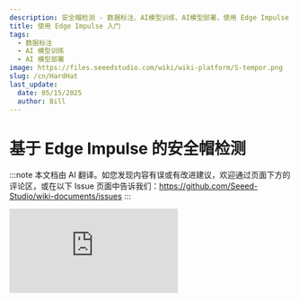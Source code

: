 ```yaml
---
description: 安全帽检测 - 数据标注、AI模型训练、AI模型部署，使用 Edge Impulse 在 NVIDIA Jetson 上实现
title: 使用 Edge Impulse 入门
tags:
  - 数据标注
  - AI 模型训练
  - AI 模型部署
image: https://files.seeedstudio.com/wiki/wiki-platform/S-tempor.png
slug: /cn/HardHat
last_update:
  date: 05/15/2025
  author: Bill
---
```


# 基于 Edge Impulse 的安全帽检测

:::note
本文档由 AI 翻译。如您发现内容有误或有改进建议，欢迎通过页面下方的评论区，或在以下 Issue 页面中告诉我们：https://github.com/Seeed-Studio/wiki-documents/issues
:::

<iframe width={560} height={315} src="https://www.youtube.com/embed/e5pZdJhoeqM" title="YouTube 视频播放器" frameBorder={0} allow="accelerometer; autoplay; clipboard-write; encrypted-media; gyroscope; picture-in-picture" allowFullScreen />

## 简介

在工业或建筑工地等工作环境中，安全帽是必需且重要的，用于保护人们的头部免受坠落物体、与其他物体碰撞、碎片、雨水和电击的伤害。它提高了安全性，但有时人们会低估其重要性，无论是个人还是工业层面。因此，基于视频的安全帽检测监控可以成为解决这一安全问题的优化方案。

因此，感谢 Louis Moreau 和 Mihajlo Raljic，我们提供了这个基础项目，我们将训练一个嵌入式机器学习模型来检测安全帽，并将其部署到 **Jetson Nano** 上。**Jetson NX** 和 **Jetson AGX** 也都支持。

<div align="center"><img width="auto" src="https://files.seeedstudio.com/wiki/2.23jetsonedge/jetsonedge.png" /></div>

## 入门

Edge Impulse 使开发者能够通过嵌入式机器学习创建下一代智能设备解决方案。在边缘设备上进行机器学习将使得今天由于成本、带宽或功耗限制而被丢弃的 99% 的传感器数据得到有价值的利用。在这里，我们将应用 Edge Impulse 来训练一个嵌入式机器学习模型。

### 硬件

**所需硬件**

在本项目中，所需设备如下：

- NVIDIA Jetson Nano 或 [NVIDIA Xavier NX](https://www.seeedstudio.com/Jetson-SUB-Mini-PC-Blue-p-5212.html) 或 [NVIDIA Xavier AGX](https://www.seeedstudio.com/Jetson-Xavier-AGX-H01-Kit-p-5283.html)
- PC
- USB 接口摄像头
- HDMI 显示屏

**硬件设置**

PC 和 NVIDIA Jetson Nano 都需要通电并连接到互联网。建议将 NVIDIA Jetson Nano 设置为一台 PC。

<div align="center"><img width={650} src="https://files.seeedstudio.com/wiki/2.23jetsonedge/Jetsongsa.jpg" /></div>

### 软件

- [Edge Impulse](https://www.edgeimpulse.com)
- NVIDIA Jetson Nano 的 [Ubuntu 系统](https://www.linux.org/pages/download/)

在这里，我们将训练一个嵌入式机器学习模型来检测安全帽。有几种方法可以实现这一目标。

### 准备工作

在开始项目之前，需要先完成一些准备工作。

- **步骤 1**. 打开 [Edge Impulse 网站](https://studio.edgeimpulse.com/login?next=%2Fstudio%2Fselect-project%3Fautoredirect%3D1)，并注册一个账户。

<div align="center"><img width={300} src="https://files.seeedstudio.com/wiki/2.23jetsonedge/jetsongs.png" /></div>

- **步骤 2**. 点击“Create new project”（创建新项目），并输入项目名称。

<div align="center"><img width={300} src="https://files.seeedstudio.com/wiki/Alots/Alots2.png" /></div>

这里我们输入“Hard hat detection”（安全帽检测）。

<div align="center"><img width={500} src="https://files.seeedstudio.com/wiki/2.23jetsonedge/jetsongs1.png" /></div>

- **步骤 3**. 我们将训练一个嵌入式机器学习模型来检测安全帽，因此在这里应选择“image”（图像）选项。

<div align="center"><img width={600} src="https://files.seeedstudio.com/wiki/2.23jetsonedge/jetsongs2.png" /></div>

- **步骤 4**. 将配置设置为“Classify multiple objects (object detection)”（分类多个对象（对象检测））。

<div align="center"><img width={600} src="https://files.seeedstudio.com/wiki/2.23jetsonedge/jetsongs3.png" /></div>

现在我们可以开始这个项目了。

<div align="center"><img width={600} src="https://files.seeedstudio.com/wiki/2.23jetsonedge/jetsongs4.png" /></div>

## 安全帽检测 ML 模型训练

### 基于输入公共数据集的 ML 模型训练

Edge Impulse 提供了几种收集数据的方法。首先，我们将公共数据上传到网站，并尝试开发一个嵌入式机器学习模型。

- **步骤 1**. 在左侧列中选择“Data acquisition”（数据采集）页面并收集数据。

<div align="center"><img width={800} src="https://files.seeedstudio.com/wiki/2.23jetsonedge/jetsonup.png" /></div>

- **步骤 2**. 从 [Flickr-Faces-HQ Dataset Github](https://github.com/NVlabs/ffhq-dataset) 中选择并下载数据集。

<div align="center"><img width={600} src="https://files.seeedstudio.com/wiki/2.23jetsonedge/jetsonup1.png" /></div>

点击“upload data”（上传数据）按钮，在“Data acquisition”（数据采集）页面上传下载的数据集。

<div align="center"><img width={800} src="https://files.seeedstudio.com/wiki/2.23jetsonedge/jetsonup2.png" /></div>

可以选择将现有数据以数据采集格式（CBOR、JSON、CSV）上传到项目中，也可以上传 WAV、JPG 或 PNG 文件。

<div align="center"><img width={800} src="https://files.seeedstudio.com/wiki/2.23jetsonedge/jetsongs2b.png" /></div>

- **步骤 3**. 上传完成后，收集到的数据将包含标注的图像。继续点击页面左侧的“Impulse design”（脉冲设计）。

<div align="center"><img width={800} src="https://files.seeedstudio.com/wiki/2.23jetsonedge/jetsonup3.png" /></div>

- **步骤 4**. 选择合适的图像处理模块和图像学习模块，并保存脉冲。

<div align="center"><img width={800} src="https://files.seeedstudio.com/wiki/2.23jetsonedge/jetsonup5.png" /></div>

- **步骤 5**. 点击页面左侧的“image”（图像）。

<div align="center"><img width={800} src="https://files.seeedstudio.com/wiki/2.23jetsonedge/jetsonup6.png" /></div>

将配置设置为“GRB”，然后点击“Save Parameters”（保存参数），页面将自动跳转到“Generate features”（生成特征）页面。

<div align="center"><img width={800} src="https://files.seeedstudio.com/wiki/2.23jetsonedge/jetsonup7a.png" /></div>

然后我们就可以生成特征了。

<div align="center"><img width={800} src="https://files.seeedstudio.com/wiki/2.23jetsonedge/jetsonup8a.png" /></div>

- **步骤 6**. 当页面显示“Job completed”（任务完成）时，点击页面左侧的“Object detection”（目标检测）。

<div align="center"><img width={800} src="https://files.seeedstudio.com/wiki/2.23jetsonedge/jetsonup9.png" /></div>

点击“start training”（开始训练），让 Edge Impulse 根据生成的特征训练模型。

<div align="center"><img width={800} src="https://files.seeedstudio.com/wiki/2.23jetsonedge/jetsonup10.png" /></div>

- **步骤 7**. 当页面显示“job done”（任务完成）时，点击“Model testing”（模型测试）以检查模型的运行效果。

<div align="center"><img width={800} src="https://files.seeedstudio.com/wiki/2.23jetsonedge/jetsonup11.png" /></div>

### 基于自定义 PC 摄像头数据集的机器学习模型训练

Edge Impulse 提供了多种数据采集方式。在这里，我们将通过 PC 摄像头捕捉图片，定制自己的图像并上传到网站。

- **步骤 1**. 保持在“Dashboard”页面，然后点击“LET'S COLLECT SOME DATA”（让我们收集一些数据）。

<div align="center"><img width={800} src="https://files.seeedstudio.com/wiki/2.23jetsonedge/jetsonpc.png" /></div>

我们可以选择多种选项来收集数据，这里我们使用电脑进行操作。

<div align="center"><img width={500} src="https://files.seeedstudio.com/wiki/2.23jetsonedge/jetsonpc1.png" /></div>

- **步骤 2**. 过一会儿，页面会显示已连接到电脑。点击“Collecting images?”（采集图像？），然后点击“Give access to the camera”（授予摄像头访问权限）。

<div align="center"><img width={300} src="https://files.seeedstudio.com/wiki/2.23jetsonedge/jetsonpc2.png" /></div>

- **步骤 3**. 点击“Capture”（捕捉）拍摄自己或他人的照片。图像数据需要在该部分标记为“Hard Hat”（安全帽）和“Head”（头部）。为了快速标记图片，强烈建议在进行下一类数据采集之前完成一类数据采集，例如，建议先完成“Hard Hat”的图片采集，然后再进行“Head”的图片采集。

<div align="center"><img width={300} src="https://files.seeedstudio.com/wiki/2.23jetsonedge/jetsonpc3a.png" /></div>

捕获的图片会自动存储在“Data acquisition”（数据采集）中。为了提高训练模型的性能，强烈建议尽可能多地收集图片，并在不同类别中收集相同数量的数据。

<div align="center"><img width={800} src="https://files.seeedstudio.com/wiki/2.23jetsonedge/jetsonpc4.png" /></div>

- **步骤 4**. 点击“Labeling queue”（标记队列）通过在图片上用方框圈出头部来标记数据。

<div align="center"><img width={800} src="https://files.seeedstudio.com/wiki/2.23jetsonedge/jetsonpc5.png" /></div>

使用鼠标拖动一个框圈住对象以添加标签。然后点击“Save labels”（保存标签）以进入下一项。

<div align="center"><img width={300} src="https://files.seeedstudio.com/wiki/2.23jetsonedge/jetsonpc6.png" /></div>

将标签设置为“Head”和“Hard Hat”，并填写对话框。请确保方框框住人头的区域。

<div align="center"><img width={300} src="https://files.seeedstudio.com/wiki/2.23jetsonedge/jetsonpc7.png" /></div>

- **步骤 5**. 当数据标记完成后，点击“Save labels”（保存标签）并进入“Impulse design”（脉冲设计）。

<div align="center"><img width={800} src="https://files.seeedstudio.com/wiki/2.23jetsonedge/jetsonpc8a.png" /></div>

- **步骤 6**. 选择合适的图像处理块和图像学习块，并保存脉冲。

<div align="center"><img width={800} src="https://files.seeedstudio.com/wiki/2.23jetsonedge/jetsonup5.png" /></div>

- **步骤 7**. 点击页面左侧的“image”（图像）。

<div align="center"><img width={800} src="https://files.seeedstudio.com/wiki/2.23jetsonedge/jetsonup6.png" /></div>

配置为“GRB”，然后点击“Save Parameters”（保存参数），页面会自动跳转到“Generate features”（生成特征）页面。

<div align="center"><img width={800} src="https://files.seeedstudio.com/wiki/2.23jetsonedge/jetsonup7a.png" /></div>

然后我们就可以生成特征了。

<div align="center"><img width={800} src="https://files.seeedstudio.com/wiki/2.23jetsonedge/jetsonup8a.png" /></div>

- **步骤 8**. 当页面显示“Job completed”（任务完成）时，点击页面左侧的“Object detection”（目标检测）。

<div align="center"><img width={800} src="https://files.seeedstudio.com/wiki/2.23jetsonedge/jetsonup9.png" /></div>

点击“start training”（开始训练），让 Edge Impulse 根据生成的特征训练模型。

<div align="center"><img width={800} src="https://files.seeedstudio.com/wiki/2.23jetsonedge/jetsonup10.png" /></div>

- **步骤 9**. 当页面显示“job done”（任务完成）时，点击“Model testing”（模型测试）以检查模型的运行效果。

<div align="center"><img width={800} src="https://files.seeedstudio.com/wiki/2.23jetsonedge/jetsonup11.png" /></div>

### 基于自定义 NVIDIA Jetson 摄像头数据集的机器学习模型训练

Edge Impulse 提供了多种数据采集方式。在这里，我们将通过连接到 NVIDIA Jetson Nano 的摄像头捕捉图片，定制自己的图像并上传到网站。

- **步骤 1**. 根据硬件设置 [NVIDIA Jetson Nano Developer Kit](https://developer.nvidia.com/embedded/learn/get-started-jetson-nano-devkit#write) 或 [NVIDIA Jetson Nano 2GB Developer Kit](https://developer.nvidia.com/embedded/learn/get-started-jetson-nano-2gb-devkit#write)，以连接外部显示器和键盘。将显示屏连接到 Jetson Nano。

<div align="center"><img width={800} src="https://files.seeedstudio.com/wiki/2.23jetsonedge/Jetsonnano.png" /></div>

- **步骤 2**. 确保您的 Jetson Nano 已连接到互联网，并在 Edge Impulse 中设置设备。

您可以使用以下命令检查网络连接：

```cpp
ping -c 3 www.google.com
```

如果网络正常，结果应如下所示：

```cpp
3 packets transmitted, 3 received, 0% packet loss, time 2003ms
```

设置开始运行以下命令：

```cpp
edge-impulse-linux
```

然后网站会请求 Edge Impulse 账户。

<div align="center"><img width={500} src="https://files.seeedstudio.com/wiki/2.23jetsonedge/jetsonnanoa.png" /></div>

如下所示的内容表示连接已完成。我们在 Edge Impulse 中保存的所有项目都可以选择。

<div align="center"><img width={500} src="https://files.seeedstudio.com/wiki/2.23jetsonedge/jetsonnano1a.png" /></div>

我们正在捕捉照片，因此需要选择我们的 USB 摄像头并在网站上应用。

<div align="center"><img width={500} src="https://files.seeedstudio.com/wiki/2.23jetsonedge/jetsonnano2a.png" /></div>

为我们希望连接到网站的设备命名。

<div align="center"><img width={500} src="https://files.seeedstudio.com/wiki/2.23jetsonedge/jetsonnano3a.png" /></div>

可以清楚地看到设备 Jetson Nano 现在已连接到项目。

<div align="center"><img width={500} src="https://files.seeedstudio.com/wiki/2.23jetsonedge/jetsonnano4a.png" /></div>

- **步骤 3**. 返回 Edge Impulse 页面并选择“Devices”列。连接的 Jetson Nano 如下所示：

<div align="center"><img width={800} src="https://files.seeedstudio.com/wiki/2.23jetsonedge/jetsonnano5.png" /></div>

- **步骤 4**. 选择我们连接到 Edge Impulse 的设备并转到“Data acquisition”页面。点击“Capture”拍摄自己或其他人的照片。图像数据需要在该部分中标记为“Hard Hat”和“Head”。为了快速标记图片，强烈建议在进入下一个类别之前完成一个类别的数据采集，例如建议先完成“Hard Hat”的图片采集，然后再进行“Head”的图片采集。

<div align="center"><img width={800} src="https://files.seeedstudio.com/wiki/2.23jetsonedge/jetsonpc4.png" /></div>

捕获的图片将自动存储在“Data acquisition”中。为了更好地训练模型的性能，强烈建议尽可能多地收集图片，并在不同类别中收集相同数量的数据。

- **步骤 5**. 数据采集完成后，转到“Impulse design”。

- **步骤 6**. 选择合适的图像处理块和图像学习块并保存设计。

<div align="center"><img width={800} src="https://files.seeedstudio.com/wiki/2.23jetsonedge/jetsonup5.png" /></div>

- **步骤 7**. 点击页面左侧的“image”。

<div align="center"><img width={800} src="https://files.seeedstudio.com/wiki/2.23jetsonedge/jetsonup6.png" /></div>

配置为“GRB”并点击“Save Parameters”，页面将自动跳转到“Generate features”页面。

<div align="center"><img width={800} src="https://files.seeedstudio.com/wiki/2.23jetsonedge/jetsonup7a.png" /></div>

然后我们可以生成特征。

<div align="center"><img width={800} src="https://files.seeedstudio.com/wiki/2.23jetsonedge/jetsonup8a.png" /></div>

- **步骤 8**. 当页面显示“Job completed”时，点击页面左侧的“Object detection”。

<div align="center"><img width={800} src="https://files.seeedstudio.com/wiki/2.23jetsonedge/jetsonup9.png" /></div>

点击“start training”，让 Edge Impulse 根据生成的特征训练模型。

<div align="center"><img width={800} src="https://files.seeedstudio.com/wiki/2.23jetsonedge/jetsonup10.png" /></div>

- **步骤 9**. 当页面显示“job done”时，点击“Model testing”检查模型的工作效果。

<div align="center"><img width={800} src="https://files.seeedstudio.com/wiki/2.23jetsonedge/jetsonup11.png" /></div>

建议结合我们提供的方法并检查每个模型的性能，以确定哪个模型更好。

## 将机器学习模型部署到 Jetson Nano

现在我们将训练好的机器学习模型部署到 Jetson Nano，并应用代码使其运行。

### 通过 Edge Impulse Linux CLI 部署机器学习模型

- **步骤 1**. 根据硬件设置 [NVIDIA Jetson Nano Developer Kit](https://developer.nvidia.com/embedded/learn/get-started-jetson-nano-devkit#write) 或 [NVIDIA Jetson Nano 2GB Developer Kit](https://developer.nvidia.com/embedded/learn/get-started-jetson-nano-2gb-devkit#write)，以连接外部显示器和键盘。将屏幕显示器连接到 Jetson Nano。

<div align="center"><img width={800} src="https://files.seeedstudio.com/wiki/2.23jetsonedge/Jetsonnano.png" /></div>

- **步骤 2**. 确保您的 Jetson Nano 已连接到互联网，并在 Edge Impulse 中设置设备。

!!!注意 如果您已经在“基于定制的 NVIDIA Jetson 摄像头数据集的机器学习模型训练”部分中将 Jetson Nano 连接到 Edge Impulse，则可以跳过此步骤。

您可以使用以下命令检查网络连接：

```cpp
ping -c 3 www.google.com
```

如果网络正常工作，结果应如下所示：

```cpp
3 packets transmitted, 3 received, 0% packet loss, time 2003ms
```

设置开始运行以下命令：

```cpp
edge-impulse-linux
```

然后网站会请求 Edge Impulse 账户。

<div align="center"><img width={500} src="https://files.seeedstudio.com/wiki/2.23jetsonedge/jetsonnanoa.png" /></div>

如下所示的内容表示连接已完成。我们在 Edge Impulse 中保存的所有项目都可以选择。

<div align="center"><img width={500} src="https://files.seeedstudio.com/wiki/2.23jetsonedge/jetsonnano1a.png" /></div>

我们正在捕捉照片，因此需要选择我们的 USB 摄像头并在网站上应用。

<div align="center"><img width={500} src="https://files.seeedstudio.com/wiki/2.23jetsonedge/jetsonnano2a.png" /></div>

为我们希望连接到网站的设备命名。

<div align="center"><img width={500} src="https://files.seeedstudio.com/wiki/2.23jetsonedge/jetsonnano3a.png" /></div>

可以清楚地看到设备 Jetson Nano 现在已连接到项目。

<div align="center"><img width={500} src="https://files.seeedstudio.com/wiki/2.23jetsonedge/jetsonnano4a.png" /></div>

- **步骤 3**. 通过以下代码将 ML 模型下载到 Jetson Nano。

```cpp
edge-impulse-linux-runner
```

<div align="center"><img width={500} src="https://files.seeedstudio.com/wiki/2.23jetsonedge/jetsondeploy.png" /></div>

成功连接后会显示如下内容，模型将自动激活。

<div align="center"><img width={500} src="https://files.seeedstudio.com/wiki/2.23jetsonedge/jetsondeploy1.png" /></div>

- **步骤 4**. 复制显示的地址并用浏览器打开。

<div align="center"><img width={500} src="https://files.seeedstudio.com/wiki/2.23jetsonedge/jetsondeploy2.png" /></div>

检测结果将显示在浏览器上。

<div align="center"><img width={800} src="https://files.seeedstudio.com/wiki/2.23jetsonedge/jetsondeploy3a.png" /></div>

数据输出结果如下所示：

<div align="center"><img width={500} src="https://files.seeedstudio.com/wiki/2.23jetsonedge/jetsondeploy4.png" /></div>

### 通过 Linux Python SDK 部署 ML 模型

在本项目中，我们将应用模型在屏幕上显示安全帽检测结果，通过显示“禁止进入”和“欢迎”来实现。Edge Impulse 提供了一个库，使得在 Linux 机器上运行 ML 模型和传感器数据采集成为可能。该 SDK 是开源的，托管在 [GitHub](https://github.com/edgeimpulse/linux-sdk-python)。您也可以尝试我们已经设置好的[镜像](https://github.com/Zachay-NAU/Hard-Hat-Detectation)。

- **步骤 1**. 为 Linux 安装最新版本的 [Python 3](https://www.python.org/downloads/)（>=3.7）。

- **步骤 2**. 使用以下命令安装 Linux Python SDK：

```cpp
sudo apt-get install libatlas-base-dev libportaudio2 libportaudiocpp0 portaudio19-dev
```

<div align="center"><img width={500} src="https://files.seeedstudio.com/wiki/2.23jetsonedge/jetsonsdk.png" /></div>

```cpp
pip3 install edge_impulse_linux
```

<div align="center"><img width={500} src="https://files.seeedstudio.com/wiki/2.23jetsonedge/jetsonsdk1.png" /></div>

- **步骤 3**. 使用以下命令安装 [Edge Impulse for Linux CLI](https://docs.edgeimpulse.com/docs/edge-impulse-for-linux)：

```cpp
sudo apt install python3.7-dev
```

<div align="center"><img width={500} src="https://files.seeedstudio.com/wiki/2.23jetsonedge/jetsonsdk2.png" /></div>

```cpp
wget -q -0 - https://cdn.edgeimpulse.com/firmware/linux/jetson.sh | bash
```

<div align="center"><img width={500} src="https://files.seeedstudio.com/wiki/2.23jetsonedge/jetsonsdk3.png" /></div>

- **步骤 4**. 使用以下命令将 ML 模型下载到 Jetson Nano：

```cpp
edge-impulse-linux-runner --download modelfile.eim
```

<div align="center"><img width={500} src="https://files.seeedstudio.com/wiki/2.23jetsonedge/jetsonsdk5.png" /></div>

如果这是 Jetson Nano 和 Edge Impulse 之间的首次连接，网站将要求您输入 Edge Impulse 账户信息进行登录。

<div align="center"><img width={500} src="https://files.seeedstudio.com/wiki/2.23jetsonedge/jetsonsdk4.png" /></div>

!!!注意 这会将文件下载为 modelfile.eim，如果您想切换项目，可以通过添加 '--clean' 来完成。

- **步骤 5**. 使用以下命令运行 [hardhat_detectation.py](https://files.seeedstudio.com/wiki/2.23jetsonedge/hardhat_detectation.py) 来应用 ML 模型。代码可能需要一个外部[文件](https://files.seeedstudio.com/wiki/2.23jetsonedge/device_patches.py)。

```cpp
python3 hardhat_detectation.py /home/jetson-nano/modelfile.eim
```

<div align="center"><img width={500} src="https://files.seeedstudio.com/wiki/2.23jetsonedge/jetsonsdk8.png" /></div>

- **步骤 6**. 结果应类似于以下内容：

<div align="center"><img width={500} src="https://files.seeedstudio.com/wiki/2.23jetsonedge/nvresult.png" /></div>

<div align="center"><img width={500} src="https://files.seeedstudio.com/wiki/2.23jetsonedge/nvresult1.png" /></div>

或者它可以是一个图像，在 5 分钟内部署您的 ML 应用程序用于 PPE 检测管道？敬请关注我们！

## 技术支持与产品讨论

感谢您选择我们的产品！我们为您提供多种支持，以确保您使用我们的产品时体验顺畅。我们提供多种沟通渠道，以满足不同的偏好和需求。

<div class="button_tech_support_container">
<a href="https://forum.seeedstudio.com/" class="button_forum"></a> 
<a href="https://www.seeedstudio.com/contacts" class="button_email"></a>
</div>

<div class="button_tech_support_container">
<a href="https://discord.gg/eWkprNDMU7" class="button_discord"></a> 
<a href="https://github.com/Seeed-Studio/wiki-documents/discussions/69" class="button_discussion"></a>
</div>